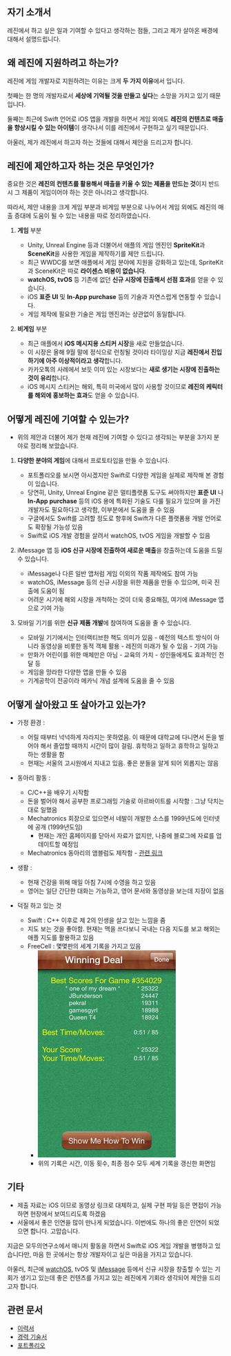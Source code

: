 ## 자기 소개서 

레진에서 하고 싶은 일과 기여할 수 있다고 생각하는 점들, 그리고 제가 살아온 배경에 대해서 설명드립니다.

## 왜 레진에 지원하려고 하는가?

레진에 게임 개발자로 지원하려는 이유는 크게 **두 가지 이유**에서 입니다. 

첫째는 한 명의 개발자로서 **세상에 기억될 것을 만들고 싶다**는 소망을 가지고 있기 때문입니다.

둘째는 최근에 Swift 언어로 iOS 앱을 개발을 하면서 게임 외에도 **레진의 컨텐츠로 매출을 향상시킬 수 있는 아이템**이 생각나서 이를 레진에서 구현하고 싶기 때문입니다.

아울러, 제가 레진에서 하고자 하는 것들에 대해서 제안을 드리고자 합니다. 

## 레진에 제안하고자 하는 것은 무엇인가?

중요한 것은 **레진의 컨텐츠를 활용해서 매출을 키울 수 있는 제품을 만드는 것**이지 반드시 그 제품이 게임이어야 하는 것은 아니라고 생각합니다. 

따라서, 제안 내용을 크게 게임 부분과 비게임 부분으로 나누어서 게임 외에도 레진의 매출 증대에 도움이 될 수 있는 내용을 따로 정리하였습니다.

1. **게임** 부분
	* Unity, Unreal Engine 등과 더불어서 애플의 게임 엔진인 **SpriteKit**과 **SceneKit**을 사용한 게임을 제작하기를 제안 드립니다.
	* 최근 WWDC를 보면 애플에서 게임 분야에 지원을 강화하고 있는데, SpriteKit과 SceneKit은 따로 **라이센스 비용이 없습니다**.
	* **watchOS, tvOS** 등 기존에 없던 **신규 시장에 진출해서 선점 효과**를 얻을 수 있습니다.
	* iOS **표준 UI** 및 **In-App purchase** 등의 기술과 자연스럽게 연동할 수 있습니다.
	* 게임 제작에 필요한 기술은 게임 엔진과는 상관없이 동일합니다.
		
2. **비게임** 부분
	* 최근 애플에서 **iOS 메시지용 스티커 시장**을 새로 만들었습니다. 
	* 이 시장은 올해 9월 말에 정식으로 런칭될 것이라 타이밍상 지금 **레진에서 진입하기에 아주 이상적이라고 생각**합니다.
	* 카카오톡의 사례에서 보듯 이미 있는 시장보다는 **새로 생기는 시장에 진출하는 것이 유리**합니다. 
	* iOS 메시지 스티커는 해외, 특히 미국에서 많이 사용할 것이므로 **레진의 케릭터를 해외에 홍보하는 효과**도 얻을 수 있습니다.

## 어떻게 레진에 기여할 수 있는가?

* 위의 제안과 더불어 제가 현재 레진에 기여할 수 있다고 생각되는 부분을 3가지 분야로 정리해 보았습니다.

1. **다양한 분야의 게임**에 대해서 프로토타입을 만들 수 있습니다.
	* 포트폴리오를 보시면 아시겠지만 Swift로 다양한 게임을 실제로 제작해 본 경험이 있습니다.
	* 당연히, Unity, Unreal Engine 같은 멀티플랫폼 도구도 써야하지만 **표준 UI** 나 **In-App purchase** 등의 iOS 용에 특화된 기술도 다룰 필요가 있으며 을 가진 개발자도 필요하다고 생각함, 이부분에서 도움을 줄 수 있음
	* 구글에서도 Swift를 고려할 정도로 향후에 Swift가 다른 플랫폼용 개발 언어로도 확장될 가능성 있음
	* Swift로 iOS 개발 경험을 살려서 watchOS, tvOS 게임을 개발할 수 있음
	
2. iMessage 앱 등 **iOS 신규 시장에 진출하여 새로운 매출**을 창출하는데 도움을 드릴 수 있습니다.
	* iMessage나 다른 일반 앱처럼 게임 이외의 작품 제작에도 참여 가능
	* watchOS, iMessage 등의 신규 시장을 위한 제품을 만들 수 있으며, 미국 진출에 도움이 됨	
	* 어려운 시기에 해외 시장을 개척하는 것이 더욱 중요해짐, 여기에 iMessage 앱으로 기여 가능
	
3. 모바일 기기를 위한 **신규 제품 개발**에 참여하여 도움을 줄 수 있습니다.
	* 모바일 기기에서는 인터랙티브한 책도 의미가 있음 - 예전의 텍스트 방식이 아니라 동영상을 비롯한 동적 객체 활용 - 레진의 미래가 될 수 있음 - 기여 가능
	* 만화가 어린이를 위한 매체만은 아님 - 교육의 가치 - 성인들에게도 효과적인 전달 등
	* 게임을 망라한 다양한 앱을 만들 수 있음
	* 기계공학이 전공이라 메카닉 개념 설계에 도움을 줄 수 있음


## 어떻게 살아왔고 또 살아가고 있는가?

* 가정 환경 : 
	* 어릴 때부터 넉넉하게 자라지는 못하였음. 이 때문에 대학교에 다니면서 돈을 벌어야 해서 졸업할 때까지 시간이 많이 걸림. 휴학하고 일하고 휴학하고 일하고 하는 생활을 함
	* 현재는 서울의 고시원에서 지내고 있음. 좋은 분들을 알게 되어 외롭지는 않음

* 동아리 활동 : 	
	* C/C++을 배우기 시작함
	* 돈을 벌어야 해서 공부한 프로그래밍 기술로 아르바이트를 시작함 : 그냥 닥치는 대로 일했음 
	* Mechatronics 회장으로 있으면서 네발이 개발한 소스를 1999년도에 인터넷에 공개 (1999년도임)
		* 현재는 개인 홈페이지를 닫아서 자료가 없지만, 나중에 블로그에 자료를 업데이트할 예정임
	* Mechatronics 동아리의 앰블럼도 제작함 - [관련 링크](http://mecha.namoweb.net/xe/CI)

* 생활 : 
	* 현재 건강을 위해 매일 아침 7시에 수영을 하고 있음
	* 영어는 일단 간단한 대화는 가능하고, 영어 문서와 동영상을 보는데 지장이 없음

* 덕질 하고 있는 것
	* Swift : C++ 이후로 제 2의 인생을 살고 있는 느낌을 줌
	* 지도 보는 것을 좋아함. 현재는 맥을 쓰다보니 국내는 다음 지도를 보고 해외는 애플 지도를 활용하고 있음
	* FreeCell : 몇몇판의 세계 기록을 가지고 있음
		* ![FreeCell](_assets/_FreeCell.jpg)
		* 위의 기록은 시간, 이동 횟수, 최종 점수 모두 세계 기록을 갱신한 화면임 	

## 기타 

* 제출 자료는 iOS 이므로 동영상 링크로 대체하고, 실제 구현 파일 등은 면접이 가능하면 현장에서 보여드리도록 하겠음
* 서울에서 좋은 인연을 많이 만나게 되었습니다. 이번에도 하나의 좋은 인연이 되었으면 합니다. 고맙습니다.

지금은 모두의연구소에서 매니저 활동을 하면서 Swift로 iOS 게임 개발을 병행하고 있습니다만, 마음 한 곳에서는 항상 개발자이고 싶은 마음을 가지고 있습니다.
	
아울러, 최근에 [watchOS](https://developer.apple.com/watchos/), tvOS 및 [iMessage](https://developer.apple.com/imessage/) 등에서 신규 시장을 창출할 수 있는 기회가 생기고 있는데 좋은 컨텐츠를 가지고 있는 레진에게 기회라 생각되어 제안을 드리고자 합니다.
	

## 관련 문서

* [이력서](2016-07-12-Resume.md)
* [경력 기술서](2016-07-21-Employment-Highlight.md)
* [포트폴리오](2016-07-21-Portfolio.md)